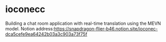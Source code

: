 # ioconecc
Building a chat room application with real-time translation using the MEVN model.
Notion address:https://snapdragon-flier-b46.notion.site/ioconec-dca5cefe9ea64242b03a3c903a73f75f
